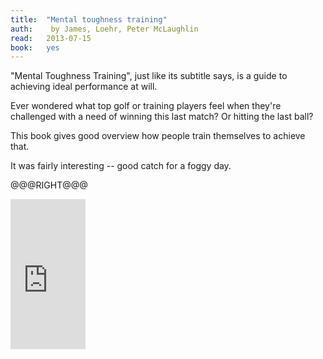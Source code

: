 ```yaml
---
title:	"Mental toughness training"
auth:	 by James, Loehr, Peter McLaughlin
read:	2013-07-15
book:	yes
---
```





"Mental Toughness Training", just like its subtitle says, is a guide to
achieving ideal performance at will.

Ever wondered what top golf or training players feel when they're challenged
with a need of winning this last match? Or hitting the last ball?

This book gives good overview how people train themselves to achieve that.

It was fairly interesting -- good catch for a foggy day.

@@@RIGHT@@@

<iframe src="http://rcm-na.amazon-adsystem.com/e/cm?lt1=_blank&bc1=FFFFFF&IS2=1&bg1=FFFFFF&fc1=000000&lc1=FF0000&t=wojcadamkoszh-20&o=1&p=8&l=as4&m=amazon&f=ifr&ref=ss_til&asins=0452269989" style="width:120px;height:240px;" scrolling="no" marginwidth="0" marginheight="0" frameborder="0"></iframe>
